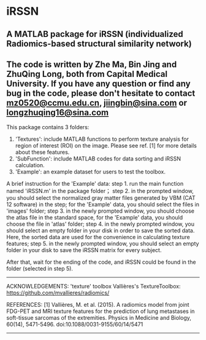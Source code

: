 # iRSSN
A MATLAB package for iRSSN (individualized Radiomics-based structural similarity network)
---------------------------------------------------------------------------------------
The code is written by Zhe Ma, Bin Jing and ZhuQing Long, both from Capital Medical University.
If you have any question or find any bug in the code, please don't hesitate to contact 
mz0520@ccmu.edu.cn, jiingbin@sina.com or longzhuqing16@sina.com
---------------------------------------------------------------------------------------

This package contains 3 folders:

1. 'Textures': include MATLAB functions to perform texture analysis for
    region of interest (ROI) on the image. Please see ref. [1] for more details about these features.
2. 'SubFunction': include MATLAB codes for data sorting and iRSSN calculation.
3. 'Example': an example dataset for users to test the toolbox.
     
A brief instruction for the 'Example' data:
step 1. run the main function named 'iRSSN.m' in the package folder；
step 2. in the prompted window,  you should select the normalized gray matter files generated 
by VBM (CAT 12 software) in the step; for the 'Example'  data, you should select the files in
 'images' folder;
step 3. in the newly prompted window, you should choose the atlas file in the standard space, 
for the 'Example' data, you should choose the file in 'atlas' folder; 
step 4. in the newly prompted window, you should select an empty folder in your disk in order to 
save the sorted data. Here, the sorted data are used for the convenience in calculating texture features;
step 5. in the newly prompted window, you should select an empty folder in your disk to save the 
iRSSN matrix for every subject.

After that, wait for the ending of the code, and iRSSN could be found in the folder (selected in step 5).

***************************************************************************
ACKNOWLEDGEMENTS: 'texture' toolbox
Vallières's TextureToolbox: <https://github.com/mvallieres/radiomics/>

REFERENCES:
[1] Vallières, M. et al. (2015). A radiomics model from joint FDG-PET and 
    MRI texture features for the prediction of lung metastases in soft-tissue 
    sarcomas of the extremities. Physics in Medicine and Biology, 60(14), 
    5471-5496. doi:10.1088/0031-9155/60/14/5471
***************************************************************************
